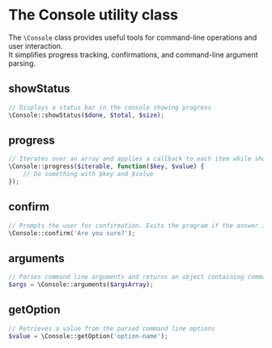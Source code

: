 # The Console utility class

The `\Console` class provides useful tools for command-line operations and user interaction.  
It simplifies progress tracking, confirmations, and command-line argument parsing.

## showStatus
```php
// Displays a status bar in the console showing progress
\Console::showStatus($done, $total, $size);
```

## progress
```php
// Iterates over an array and applies a callback to each item while showing a progress bar
\Console::progress($iterable, function($key, $value) {
	// Do something with $key and $value
});
```

## confirm
```php
// Prompts the user for confirmation. Exits the program if the answer is not positive
\Console::confirm('Are you sure?');
```

## arguments
```php
// Parses command line arguments and returns an object containing commands, options, flags, and arguments
$args = \Console::arguments($argsArray);
```

## getOption
```php
// Retrieves a value from the parsed command line options
$value = \Console::getOption('option-name');
```